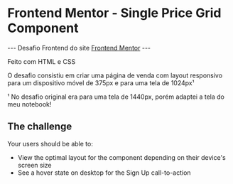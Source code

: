 # Frontend Mentor - Single Price Grid Component

--- Desafio Frontend do site [Frontend Mentor](https://www.frontendmentor.io) ---

Feito com HTML e CSS

O desafio consistiu em criar uma página de venda com layout responsivo para um dispositivo móvel de 375px e para uma tela de 1024px¹

¹ No desafio original era para uma tela de 1440px, porém adaptei a tela do meu notebook!

## The challenge

Your users should be able to:

- View the optimal layout for the component depending on their device's screen size
- See a hover state on desktop for the Sign Up call-to-action


